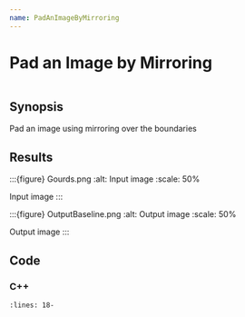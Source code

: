 ```yaml
---
name: PadAnImageByMirroring
---
```


# Pad an Image by Mirroring

```{index} single: MirrorPadImageFilter
```

## Synopsis

Pad an image using mirroring over the boundaries

## Results

:::{figure} Gourds.png
:alt: Input image
:scale: 50%

Input image
:::

:::{figure} OutputBaseline.png
:alt: Output image
:scale: 50%

Output image
:::

## Code

### C++

```{literalinclude} Code.cxx
:lines: 18-
```
